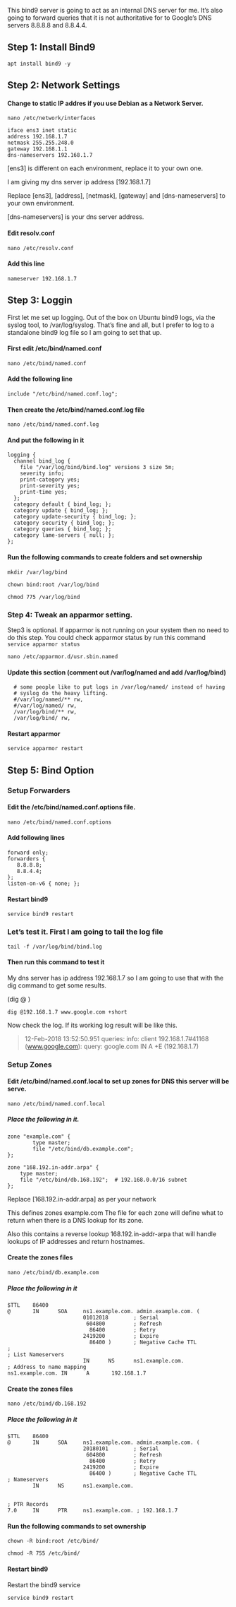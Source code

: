 This bind9 server is going to act as an internal DNS server for me. It’s also going to forward queries that it is not authoritative for to Google’s DNS servers 8.8.8.8 and 8.8.4.4.

## Step 1: Install Bind9
`apt install bind9 -y`

## Step 2: Network Settings
#### Change to static IP addres if you use Debian as a Network Server.
`nano /etc/network/interfaces`

```
iface ens3 inet static
address 192.168.1.7
netmask 255.255.248.0
gateway 192.168.1.1
dns-nameservers 192.168.1.7
```
[ens3] is different on each environment, replace it to your own one.

I am giving my dns server ip address [192.168.1.7]

Replace [ens3], [address], [netmask], [gateway] and [dns-nameservers] to your own environment.

[dns-nameservers] is your dns server address.

#### Edit resolv.conf

`nano /etc/resolv.conf`

#### Add this line

`nameserver 192.168.1.7`

## Step 3: Loggin
First let me set up logging.  Out of the box on Ubuntu bind9 logs, via the syslog tool, to /var/log/syslog.    That’s fine and all, but I prefer to log to a standalone bind9 log file so I am going to set that up.

#### First edit /etc/bind/named.conf
`nano /etc/bind/named.conf`

#### Add the following line
`include "/etc/bind/named.conf.log";`

#### Then create the /etc/bind/named.conf.log file
`nano /etc/bind/named.conf.log`

#### And put the following in it
```
logging {
  channel bind_log {
    file "/var/log/bind/bind.log" versions 3 size 5m;
    severity info;
    print-category yes;
    print-severity yes;
    print-time yes;
  };
  category default { bind_log; };
  category update { bind_log; };
  category update-security { bind_log; };
  category security { bind_log; };
  category queries { bind_log; };
  category lame-servers { null; };
};
```
#### Run the following commands to create folders and set ownership
`mkdir /var/log/bind`

`chown bind:root /var/log/bind`

`chmod 775 /var/log/bind`

### Step 4: Tweak an apparmor setting.
Step3 is optional. If apparmor is not running on your system then no need to do this step. You could check apparmor status by run this command `service apparmor status`

`nano /etc/apparmor.d/usr.sbin.named`

#### Update this section (comment out /var/log/named and add /var/log/bind)
```
  # some people like to put logs in /var/log/named/ instead of having
  # syslog do the heavy lifting.
  #/var/log/named/** rw,
  #/var/log/named/ rw,
  /var/log/bind/** rw,
  /var/log/bind/ rw,
 ```
 
 #### Restart apparmor
 `service apparmor restart`
 
 ## Step 5: Bind Option
 
 
 ### Setup Forwarders
 #### Edit the /etc/bind/named.conf.options file.
 `nano /etc/bind/named.conf.options`
 
 #### Add following lines
 ```
 forward only;
 forwarders {
    8.8.8.8;
    8.8.4.4;
 };
 listen-on-v6 { none; };
```

#### Restart bind9
`service bind9 restart`

### Let’s test it. First I am going to tail the log file
`tail -f /var/log/bind/bind.log`

#### Then run this command to test it
My dns server has ip address 192.168.1.7 so I am going to use that with the dig command to get some results.

(dig @<your dns server ip> <destination ip address>)
  
`dig @192.168.1.7 www.google.com +short`
 
Now check the log. If its working log result will be like this.
>12-Feb-2018 13:52:50.951 queries: info: client 192.168.1.7#41168 (www.google.com): query: google.com IN A +E (192.168.1.7)

### Setup Zones
#### Edit /etc/bind/named.conf.local to set up zones for DNS this server will be serve.
`nano /etc/bind/named.conf.local`

##### Place the following in it.
```
zone "example.com" {
        type master;
        file "/etc/bind/db.example.com";
};

zone "168.192.in-addr.arpa" {
    type master;
    file "/etc/bind/db.168.192";  # 192.168.0.0/16 subnet
};
```
Replace [168.192.in-addr.arpa] as per your network

This defines zones example.com  The file for each zone will define what to return when there is a DNS lookup for its zone.

Also this contains a reverse lookup 168.192.in-addr-arpa that will handle lookups of IP addresses and return hostnames.

#### Create the zones files
`nano /etc/bind/db.example.com`

##### Place the following in it
```
$TTL    86400
@       IN      SOA     ns1.example.com. admin.example.com. (
                        01012018        ; Serial
                         604800         ; Refresh
                          86400         ; Retry
                        2419200         ; Expire
                          86400 )       ; Negative Cache TTL
;
; List Nameservers
                        IN      NS      ns1.example.com.
; Address to name mapping
ns1.example.com. IN      A       192.168.1.7
```

#### Create the zones files
`nano /etc/bind/db.168.192`

##### Place the following in it
```
$TTL    86400
@       IN      SOA     ns1.example.com. admin.example.com. (
                        20180101        ; Serial
                         604800         ; Refresh
                          86400         ; Retry
                        2419200         ; Expire
                          86400 )       ; Negative Cache TTL
; Nameservers
        IN      NS      ns1.example.com.


; PTR Records
7.0     IN      PTR     ns1.example.com. ; 192.168.1.7
```
#### Run the following commands to set ownership

`chown -R bind:root /etc/bind/`

`chmod -R 755 /etc/bind/`

#### Restart bind9
Restart the bind9 service

`service bind9 restart`
